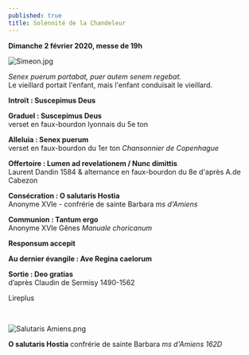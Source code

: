 ```yaml
---
published: true
title: Solennité de la Chandeleur
---
```


**Dimanche 2 février 2020, messe de 19h**  

![Simeon.jpg]({{site.baseurl}}/images/Simeon.jpg)


*Senex puerum portabat, puer autem senem regebat.*  
Le vieillard portait l'enfant, mais l'enfant conduisait le vieillard.

**Introït : Suscepimus Deus**

**Graduel : Suscepimus Deus**  
verset en faux-bourdon lyonnais du 5e ton

**Alleluia : Senex puerum**  
verset en faux-bourdon du 1er ton *Chansonnier de Copenhague*

**Offertoire : Lumen ad revelationem / Nunc dimittis**  
Laurent Dandin 1584 & alternance en faux-bourdon du 8e d'après A.de Cabezon

**Consécration : O salutaris Hostia**  
Anonyme XVIe - confrérie de sainte Barbara *ms d'Amiens*

**Communion : Tantum ergo**  
Anonyme XVIe Gênes *Manuale choricanum*

**Responsum accepit**

**Au dernier évangile : Ave Regina caelorum**

**Sortie : Deo gratias**  
d’après Claudin de Sermisy 1490-1562

Lireplus

&nbsp;

![Salutaris Amiens.png]({{site.baseurl}}/images/Salutaris%20Amiens.png)  

**O salutaris Hostia** confrérie de sainte Barbara *ms d'Amiens 162D*
